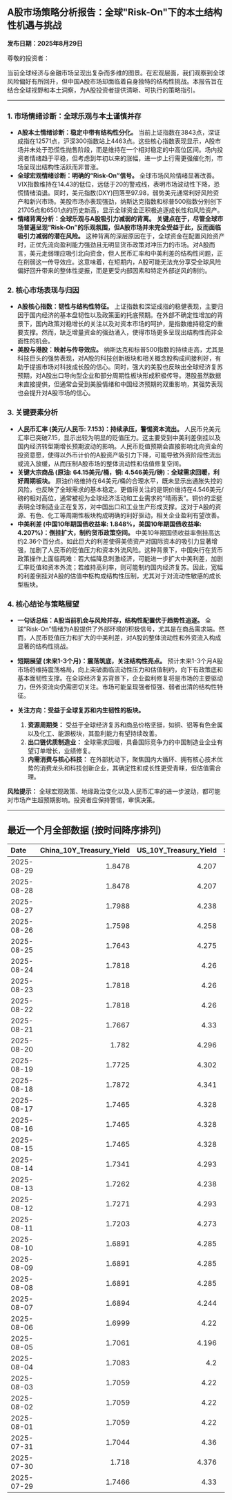 ## A股市场策略分析报告：全球"Risk-On"下的本土结构性机遇与挑战

**发布日期：2025年8月29日**

尊敬的投资者：

当前全球经济与金融市场呈现出复杂而多维的图景。在宏观层面，我们观察到全球风险偏好有所回升，但中国A股市场却面临着自身独特的结构性挑战。本报告旨在结合全球视野和本土洞察，为A股投资者提供清晰、可执行的策略指引。

---

### 1. 市场情绪诊断：全球乐观与本土谨慎并存

*   **A股本土情绪诊断：稳定中带有结构性分化。**
    当前上证指数在3843点，深证成指在12571点，沪深300指数站上4463点。这些核心指数表现显示，A股市场并未处于恐慌性抛售阶段，而是维持在一个相对稳定的中高位区间。场内投资者情绪趋于平稳，但考虑到年初以来的涨幅，进一步上行需更强催化剂，市场呈现出结构性活跃而非普涨。
*   **全球宏观情绪诊断：明确的“Risk-On”信号。**
    全球市场风险情绪显著改善。VIX指数维持在14.43的低位，远低于20的警戒线，表明市场波动性下降，恐慌情绪消退。同时，美元指数(DXY)回落至97.98，弱势美元通常利好风险资产和新兴市场。美股市场亦表现强劲，纳斯达克指数和标普500指数分别创下21705点和6501点的历史新高，显示全球资金正积极追逐成长性和风险资产。
*   **情绪背离分析：全球乐观与A股吸引力减弱的背离。**
    **关键点在于，尽管全球市场普遍呈现“Risk-On”的乐观氛围，但A股市场并未完全受益于此，反而面临吸引力减弱的潜在风险。** 这种背离的深层原因在于，全球资金在配置风险资产时，正优先流向盈利能力强劲且无明显货币政策对冲压力的市场。对A股而言，美元走弱理应吸引北向资金，但人民币汇率和中美利差的结构性问题，正在削弱这一传导效应。这意味着，在短期内，A股可能无法充分享受全球风险偏好回升带来的整体性提振，而是更受内部因素和特定外部逆风的制约。

### 2. 核心市场表现与归因

*   **A股核心指数：韧性与结构性特征。**
    上证指数和深证成指的稳健表现，主要归因于国内经济的基本盘韧性以及政策面的托底预期。在外部不确定性增加的背景下，国内政策对稳增长的关注以及对资本市场的呵护，是指数维持稳定的重要支撑。然而，缺乏增量资金的强劲涌入，使得市场更多呈现出结构性而非全面性的机会。
*   **美股与港股：映射与传导效应。**
    纳斯达克和标普500指数的持续走高，尤其是科技巨头的强势表现，对A股的科技创新板块和相关概念股构成间接利好，有助于提振市场对科技成长股的信心。同时，强大的美股也反映出全球经济复苏预期，对A股出口导向型企业和部分周期性板块形成积极传导。港股虽然数据未直接提供，但通常会受到美股情绪和中国经济预期的双重影响，其强势表现也会提升对A股市场的信心。

### 3. 关键要素分析

*   **人民币汇率 (美元/人民币: 7.153)：持续承压，警惕资本流出。**
    人民币兑美元汇率已突破7.15，显示出较为明显的贬值压力。这主要受到中美利差倒挂以及国内经济转型期增长预期波动的影响。人民币贬值预期会直接影响北向资金的投资意愿，使得以外币计价的A股资产吸引力下降，可能导致外资阶段性流出或流入放缓，从而压制A股市场的整体流动性和估值修复空间。
*   **关键大宗商品 (原油: 64.15美元/桶，铜: 4.546美元/磅)：全球需求回暖，利好周期板块。**
    原油价格维持在64美元/桶的合理水平，既未显示出通胀失控的风险，也反映了全球需求的基本稳定。更值得关注的是铜价维持在4.546美元/磅的相对高位，通常被视为全球经济活动和工业需求的“晴雨表”。铜价的坚挺表明全球制造业正在复苏，对中国出口和工业生产形成支撑。这对于A股的资源、有色、化工等周期性板块构成明确的利好驱动，相关企业盈利有望改善。
*   **中美利差 (中国10年期国债收益率: 1.848%，美国10年期国债收益率: 4.207%)：倒挂扩大，制约货币政策空间。**
    中美10年期国债收益率倒挂高达约2.36个百分点。如此巨大的利差使得美债资产对国际资本的吸引力显著增强，加剧了人民币的贬值压力和资本外流风险。这种背景下，中国央行在货币政策操作上面临两难：若大幅降息刺激经济，可能进一步扩大中美利差，加剧汇率贬值和资本外流；若维持高利率，则可能制约国内经济复苏。因此，宽幅的利差倒挂对A股的估值中枢构成结构性压制，尤其对于对流动性敏感的成长型板块。

### 4. 核心结论与策略展望

*   **一句话总结：A股当前机会与风险并存，结构性配置优于趋势性追逐。**
    全球“Risk-On”情绪为A股提供了外部环境的积极信号，尤其是在商品需求端。然而，人民币贬值压力和扩大的中美利差，对A股的整体流动性和外资流入构成显著的结构性挑战。

*   **短期展望 (未来1-3个月)：震荡筑底，关注结构性亮点。**
    预计未来1-3个月A股市场将维持震荡格局，向上突破面临流动性压力和估值制约，向下有政策底和基本面韧性支撑。在全球经济复苏背景下，企业盈利修复将是市场的主要驱动力，但外资流向仍需密切关注。市场可能呈现强者恒强、弱者出清的结构性特征。

*   **关注方向：受益于全球复苏和内生韧性的板块。**
    1.  **资源周期类：** 受益于全球经济复苏和商品价格坚挺，如铜、铝等有色金属以及化工、能源板块，其盈利能力有望持续改善。
    2.  **出口链优质制造业：** 全球需求回暖，具备国际竞争力的中国制造业企业有望订单增长，业绩修复。
    3.  **内需消费与核心科技：** 在外部扰动下，聚焦国内大循环、拥有核心技术优势的消费龙头和科技创新企业，其确定性和成长性更受青睐，但估值需合理。

**风险提示：** 全球宏观政策、地缘政治变化以及人民币汇率的进一步波动，都可能对市场产生超预期影响。投资者应保持警惕，审慎决策。

---

## 最近一个月全部数据 (按时间降序排列)

| Date       |   China_10Y_Treasury_Yield |   US_10Y_Treasury_Yield |   Shanghai_Composite_Index |   CSI_300_Index |   Shenzhen_Component_Index |   GOLD_spot_price |   OIL_price |   ALUMINUM_future |   BTC_price |   USD_CNY_exchange_rate |   Commodity_Index_ETF |   US_Dollar_Index |   ETH_price |   LEAN_HOGS_future |   COPPER_future |   High_Yield_Bond_ETF |   LIVE_CATTLE_future |   GOLD_near_month_future |   NATURAL_GAS_future |   PLATINUM_future |   SILVER_future |   Long_Term_Treasury_ETF |   CORN_future |   SOYBEANS_future |   WHEAT_future |   SP500_close |   NASDAQ_close |   VIX_close |   GOLD_basis_spot_vs_near |
|:-----------|---------------------------:|------------------------:|---------------------------:|----------------:|---------------------------:|------------------:|------------:|------------------:|------------:|------------------------:|----------------------:|------------------:|------------:|-------------------:|----------------:|----------------------:|---------------------:|-------------------------:|---------------------:|------------------:|----------------:|-------------------------:|--------------:|------------------:|---------------:|--------------:|---------------:|------------:|--------------------------:|
| 2025-08-29 |                     1.8478 |                   4.207 |                    3843.6  |         4463.78 |                    12571.4 |            3470.7 |       64.15 |           2532    |      111673 |                  7.153  |                 22.18 |            97.985 |     4455.44 |             94.275 |          4.546  |               81.01   |              237.075 |                   3470.8 |                2.994 |            1362.2 |          39.59  |                  87.22   |        411    |           1049.25 |         529    |       6501.86 |        21705.2 |       14.43 |                 -0.100098 |
| 2025-08-28 |                     1.8478 |                   4.207 |                    3843.6  |         4463.78 |                    12571.4 |            3470.7 |       64.15 |           2532    |      111222 |                  7.153  |                 22.18 |            97.985 |     4503.39 |             94.275 |          4.546  |               81.01   |              237.075 |                   3470.8 |                2.994 |            1362.2 |          39.59  |                  87.22   |        411    |           1049.25 |         529    |       6501.86 |        21705.2 |       14.43 |                 -0.100098 |
| 2025-08-27 |                     1.7988 |                   4.238 |                    3800.35 |         4386.13 |                    12295.1 |            3404.6 |       64.15 |           2506    |      111222 |                  7.152  |                 22.04 |            98.23  |     4503.39 |             93.9   |          4.4145 |               80.97   |              243.25  |                   3404.6 |                2.867 |            1341.4 |          38.689 |                  86.65   |        382.5  |           1027.25 |         502.25 |       6481.4  |        21590.1 |       14.85 |                  0        |
| 2025-08-26 |                     1.7598 |                   4.258 |                    3868.38 |         4452.59 |                    12473.2 |            3388.6 |       63.25 |           2541.25 |      111803 |                  7.151  |                 22.02 |            98.23  |     4600.43 |             93.425 |          4.4505 |               80.87   |              242.5   |                   3388.6 |                2.717 |            1342.4 |          38.582 |                  86.75   |        387.5  |           1028.75 |         509.5  |       6465.94 |        21544.3 |       14.62 |                  0        |
| 2025-08-25 |                     1.7643 |                   4.275 |                    3883.56 |         4469.22 |                    12441.1 |            3373.8 |       64.8  |           2527    |      110124 |                  7.1675 |                 22.19 |            98.43  |     4372.99 |             91.4   |          4.4665 |               80.69   |              240.225 |                   3373.8 |                2.696 |            1331.6 |          38.677 |                  86.8    |        389.25 |           1025.5  |         506.75 |       6439.32 |        21449.3 |       14.79 |                  0        |
| 2025-08-24 |                     1.7818 |                   4.26  |                    3825.76 |         4378    |                    12166.1 |            3374.4 |       63.66 |           2505.25 |      113458 |                  7.1799 |                 22.08 |            97.72  |     4779.65 |             91.2   |          4.4475 |               80.85   |              239.95  |                   3374.4 |                2.698 |            1355.4 |          39.003 |                  87.05   |        388.25 |           1036.5  |         504.75 |       6466.91 |        21496.5 |       14.22 |                  0        |
| 2025-08-23 |                     1.7818 |                   4.26  |                    3825.76 |         4378    |                    12166.1 |            3374.4 |       63.66 |           2505.25 |      115374 |                  7.1799 |                 22.08 |            97.72  |     4776.09 |             91.2   |          4.4475 |               80.85   |              239.95  |                   3374.4 |                2.698 |            1355.4 |          39.003 |                  87.05   |        388.25 |           1036.5  |         504.75 |       6466.91 |        21496.5 |       14.22 |                  0        |
| 2025-08-22 |                     1.7818 |                   4.26  |                    3825.76 |         4378    |                    12166.1 |            3374.4 |       63.66 |           2505.25 |      116874 |                  7.1799 |                 22.08 |            97.72  |     4831.35 |             91.2   |          4.4475 |               80.85   |              239.95  |                   3374.4 |                2.698 |            1355.4 |          39.003 |                  87.05   |        388.25 |           1036.5  |         504.75 |       6466.91 |        21496.5 |       14.22 |                  0        |
| 2025-08-21 |                     1.7667 |                   4.33  |                    3771.1  |         4288.07 |                    11919.8 |            3336.9 |       63.52 |           2484.5  |      112419 |                  7.1757 |                 21.99 |            98.62  |     4223.21 |             89.925 |          4.4315 |               80.2    |              238.65  |                   3336.9 |                2.826 |            1351.2 |          38.027 |                  86.41   |        387.25 |           1034.5  |         507    |       6370.17 |        21100.3 |       16.6  |                  0        |
| 2025-08-20 |                     1.782  |                   4.296 |                    3766.21 |         4271.4  |                    11926.7 |            3343.4 |       63.21 |           2459.75 |      114275 |                  7.1819 |                 21.86 |            98.22  |     4334.5  |             89.95  |          4.426  |               80.35   |              238.525 |                   3343.4 |                2.752 |            1334   |          37.705 |                  86.84   |        380    |           1015    |         505.5  |       6395.78 |        21172.9 |       15.69 |                  0        |
| 2025-08-19 |                     1.7725 |                   4.302 |                    3727.29 |         4223.37 |                    11821.6 |            3313.4 |       62.35 |           2428    |      112831 |                  7.1846 |                 21.62 |            98.27  |     4073.46 |             90.15  |          4.409  |               80.38   |              236.325 |                   3313.4 |                2.766 |            1302.3 |          37.261 |                  86.65   |        379.5  |           1013    |         498.5  |       6411.37 |        21314.9 |       15.57 |                  0        |
| 2025-08-18 |                     1.7872 |                   4.341 |                    3728.03 |         4239.41 |                    11835.6 |            3331.7 |       63.42 |           2458.5  |      116252 |                  7.1817 |                 21.79 |            98.17  |     4312.5  |             90.125 |          4.457  |               80.4    |              236.725 |                   3331.7 |                2.89  |            1326.4 |          37.951 |                  86.15   |        383    |           1020.75 |         502.75 |       6449.15 |        21629.8 |       14.99 |                  0        |
| 2025-08-17 |                     1.7465 |                   4.328 |                    3696.77 |         4202.35 |                    11634.7 |            3336   |       62.8  |           2480.75 |      117453 |                  7.1795 |                 21.77 |            97.85  |     4473.27 |             90.1   |          4.478  |               80.46   |              236.25  |                   3336   |                2.916 |            1334.3 |          37.894 |                  86.4    |        383.75 |           1022.25 |         506.5  |       6449.8  |        21623   |       15.09 |                  0        |
| 2025-08-16 |                     1.7465 |                   4.328 |                    3696.77 |         4202.35 |                    11634.7 |            3336   |       62.8  |           2480.75 |      117491 |                  7.1795 |                 21.77 |            97.85  |     4426.18 |             90.1   |          4.478  |               80.46   |              236.25  |                   3336   |                2.916 |            1334.3 |          37.894 |                  86.4    |        383.75 |           1022.25 |         506.5  |       6449.8  |        21623   |       15.09 |                  0        |
| 2025-08-15 |                     1.7465 |                   4.328 |                    3696.77 |         4202.35 |                    11634.7 |            3336   |       62.8  |           2480.75 |      117398 |                  7.1795 |                 21.77 |            97.85  |     4439.99 |             90.1   |          4.478  |               80.46   |              236.25  |                   3336   |                2.916 |            1334.3 |          37.894 |                  86.4    |        383.75 |           1022.25 |         506.5  |       6449.8  |        21623   |       15.09 |                  0        |
| 2025-08-14 |                     1.7341 |                   4.293 |                    3666.44 |         4173.31 |                    11451.4 |            3335.2 |       63.96 |           2501.5  |      118360 |                  7.1743 |                 21.84 |            98.25  |     4548.17 |            109.65  |          4.4645 |               80.4    |              233.35  |                   3335.2 |                2.841 |            1350.3 |          37.982 |                  87.02   |        375    |           1008.5  |         503.5  |       6468.54 |        21710.7 |       14.83 |                  0        |
| 2025-08-13 |                     1.7262 |                   4.238 |                    3683.47 |         4176.58 |                    11551.4 |            3358.7 |       62.65 |           2510.5  |      123344 |                  7.1785 |                 21.75 |            97.84  |     4756.28 |            109.625 |          4.482  |               80.61   |              235.55  |                   3358.7 |                2.828 |            1331.5 |          38.499 |                  87.67   |        374    |           1023.5  |         507.25 |       6466.58 |        21713.1 |       14.49 |                  0        |
| 2025-08-12 |                     1.7271 |                   4.293 |                    3665.92 |         4143.83 |                    11351.6 |            3348.9 |       63.17 |           2507.75 |      120173 |                  7.1877 |                 21.78 |            98.1   |     4590.92 |            109.55  |          4.5085 |               80.4    |              235.825 |                   3348.9 |                2.808 |            1341.9 |          37.899 |                  86.95   |        371.5  |           1011.75 |         505    |       6445.76 |        21681.9 |       14.73 |                  0        |
| 2025-08-11 |                     1.7203 |                   4.273 |                    3647.55 |         4122.51 |                    11291.4 |            3353.1 |       63.96 |           2469.5  |      118731 |                  7.181  |                 21.87 |            98.52  |     4226.97 |            109.675 |          4.4235 |               80.22   |              233.075 |                   3353.1 |                2.954 |            1329.9 |          37.662 |                  87.39   |        385    |            989.5  |         515    |       6373.45 |        21385.4 |       16.25 |                  0        |
| 2025-08-10 |                     1.6891 |                   4.285 |                    3635.13 |         4104.97 |                    11128.7 |            3439.1 |       63.88 |           2501.75 |      119307 |                  7.181  |                 21.84 |            98.18  |     4254.22 |            108.9   |          4.4555 |               80.22   |              232.55  |                   3439.1 |                2.99  |            1325.6 |          38.417 |                  87.29   |        382.75 |            966.75 |         514.5  |       6389.45 |        21450   |       15.15 |                  0        |
| 2025-08-09 |                     1.6891 |                   4.285 |                    3635.13 |         4104.97 |                    11128.7 |            3439.1 |       63.88 |           2501.75 |      116500 |                  7.181  |                 21.84 |            98.18  |     4263.6  |            108.9   |          4.4555 |               80.22   |              232.55  |                   3439.1 |                2.99  |            1325.6 |          38.417 |                  87.29   |        382.75 |            966.75 |         514.5  |       6389.45 |        21450   |       15.15 |                  0        |
| 2025-08-08 |                     1.6891 |                   4.285 |                    3635.13 |         4104.97 |                    11128.7 |            3439.1 |       63.88 |           2501.75 |      116689 |                  7.181  |                 21.84 |            98.18  |     4009.85 |            108.9   |          4.4555 |               80.22   |              232.55  |                   3439.1 |                2.99  |            1325.6 |          38.417 |                  87.29   |        382.75 |            966.75 |         514.5  |       6389.45 |        21450   |       15.15 |                  0        |
| 2025-08-07 |                     1.6894 |                   4.244 |                    3639.67 |         4114.67 |                    11157.9 |            3400.3 |       63.88 |           2500    |      117497 |                  7.1828 |                 21.84 |            98.4   |     3914.33 |            108.775 |          4.3785 |               80.21   |              238.75  |                   3400.3 |                3.067 |            1339.9 |          38.158 |                  87.67   |        384.5  |            971.75 |         518.25 |       6340    |        21242.7 |       16.57 |                  0        |
| 2025-08-06 |                     1.6999 |                   4.22  |                    3634    |         4113.48 |                    11177.8 |            3380   |       64.35 |           2483.25 |      115028 |                  7.1834 |                 21.77 |            98.18  |     3683.92 |            108.875 |          4.391  |               80.29   |              236.3   |                   3380   |                3.077 |            1326   |          37.766 |                  87.82   |        379.75 |            961.5  |         508.5  |       6345.06 |        21169.4 |       16.77 |                  0        |
| 2025-08-05 |                     1.7061 |                   4.196 |                    3617.6  |         4103.45 |                    11107   |            3381.9 |       65.16 |           2432.75 |      114141 |                  7.178  |                 21.82 |            98.78  |     3611.9  |            108.775 |          4.364  |               80.21   |              234.275 |                   3381.9 |                3.01  |            1317.2 |          37.687 |                  88.33   |        381.5  |            969    |         508.25 |       6299.19 |        20916.6 |       17.85 |                  0        |
| 2025-08-04 |                     1.7083 |                   4.2   |                    3583.31 |         4070.7  |                    11041.6 |            3374.4 |       66.29 |           2427    |      115072 |                  7.2116 |                 22.01 |            98.78  |     3718.99 |            108.175 |          4.415  |               80.25   |              230.9   |                   3374.4 |                2.932 |            1326.4 |          37.192 |                  88.06   |        387    |            969    |         516.75 |       6329.94 |        21053.6 |       17.52 |                  0        |
| 2025-08-03 |                     1.7059 |                   4.22  |                    3559.95 |         4054.93 |                    10991.3 |            3347.7 |       67.33 |           2432    |      114218 |                  7.2002 |                 22.09 |            98.69  |     3497.38 |            107.35  |          4.4125 |               79.98   |              230.125 |                   3347.7 |                3.083 |            1304   |          36.787 |                  87.82   |        389.5  |            961.75 |         516.75 |       6238.01 |        20650.1 |       20.38 |                  0        |
| 2025-08-02 |                     1.7059 |                   4.22  |                    3559.95 |         4054.93 |                    10991.3 |            3347.7 |       67.33 |           2432    |      112527 |                  7.2002 |                 22.09 |            98.69  |     3392.74 |            107.35  |          4.4125 |               79.98   |              230.125 |                   3347.7 |                3.083 |            1304   |          36.787 |                  87.82   |        389.5  |            961.75 |         516.75 |       6238.01 |        20650.1 |       20.38 |                  0        |
| 2025-08-01 |                     1.7059 |                   4.22  |                    3559.95 |         4054.93 |                    10991.3 |            3347.7 |       67.33 |           2432    |      113320 |                  7.2002 |                 22.09 |            98.69  |     3488.37 |            107.35  |          4.4125 |               79.98   |              230.125 |                   3347.7 |                3.083 |            1304   |          36.787 |                  87.82   |        389.5  |            961.75 |         516.75 |       6238.01 |        20650.1 |       20.38 |                  0        |
| 2025-07-31 |                     1.7044 |                   4.36  |                    3573.21 |         4075.59 |                    11009.8 |            3293.2 |       69.26 |           2446.75 |      115758 |                  7.1764 |                 22.45 |           100.03  |     3696.71 |            107.125 |          4.3305 |               79.976  |              227.775 |                   3293.2 |                3.106 |            1286.4 |          36.552 |                  86.589  |        394    |            961.75 |         523.25 |       6339.39 |        21122.4 |       16.72 |                  0        |
| 2025-07-30 |                     1.718  |                   4.376 |                    3615.72 |         4151.24 |                    11203   |            3295.8 |       70    |           2502.5  |      117831 |                  7.1764 |                 22.64 |            99.94  |     3808.2  |            107.025 |          5.57   |               79.9263 |              233.075 |                   3295.8 |                3.045 |            1360.7 |          37.566 |                  86.5392 |        391.75 |            967.75 |         523.75 |       6362.9  |        21129.7 |       15.48 |                  0        |
| 2025-07-29 |                     1.7466 |                   4.33  |                    3609.71 |         4152.02 |                    11289.4 |            3323.4 |       69.21 |           2507    |      117922 |                  7.1778 |                 22.69 |            98.91  |     3793.45 |            107.25  |          5.6035 |               80.0954 |              229.725 |                   3324   |                3.081 |            1404   |          38.084 |                  86.9875 |        389.25 |            981.75 |         529.75 |       6370.86 |        21098.3 |       15.98 |                 -0.600098 |